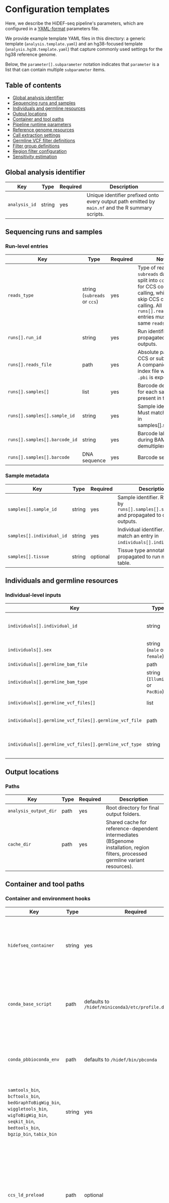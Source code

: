 # Configuration templates

Here, we describe the HiDEF-seq pipeline's parameters, which are configured in a [YAML-format](https://en.wikipedia.org/wiki/YAML) parameters file.

We provide example template YAML files in this directory: a generic template (`analysis.template.yaml`) and an hg38-focused template (`analysis.hg38.template.yaml`) that capture commonly used settings for the hg38 reference genome.

Below, the `parameter[].subparameter` notation indicates that `parameter` is a list that can contain multiple `subparameter` items.

## Table of contents
- [Global analysis identifier](#global-analysis-identifier)
- [Sequencing runs and samples](#sequencing-runs-and-samples)
- [Individuals and germline resources](#individuals-and-germline-resources)
- [Output locations](#output-locations)
- [Container and tool paths](#container-and-tool-paths)
- [Pipeline runtime parameters](#pipeline-runtime-parameters)
- [Reference genome resources](#reference-genome-resources)
- [Call extraction settings](#call-extraction-settings)
- [Germline VCF filter definitions](#germline-vcf-filter-definitions)
- [Filter group definitions](#filter-group-definitions)
- [Region filter configuration](#region-filter-configuration)
- [Sensitivity estimation](#sensitivity-estimation)

## Global analysis identifier

| Key | Type | Required | Description |
| --- | --- | --- | --- |
| `analysis_id` | string | yes | Unique identifier prefixed onto every output path emitted by `main.nf` and the R summary scripts. |

## Sequencing runs and samples

### Run-level entries
| Key | Type | Required | Notes |
| --- | --- | --- | --- |
| `reads_type` | string (`subreads` or `ccs`) | yes | Type of reads: `subreads` data are split into `ccs_chunks` for CCS consensus calling, while `ccs` data skip CCS consensus calling. All `runs[].reads_file` entries must have the same `reads_type`. |
| `runs[].run_id` | string | yes | Run identifier propagated to data outputs. |
| `runs[].reads_file` | path | yes | Absolute path to the CCS or subread BAM. A companion BAM index file with suffix `.pbi` is expected. |
| `runs[].samples[]` | list | yes | Barcode definitions for each sample present in the run. |
| `runs[].samples[].sample_id` | string | yes | Sample identifier. Must match an entry in samples[].sample_id`. |
| `runs[].samples[].barcode_id` | string | yes | Barcode label used during BAM demultiplexing. |
| `runs[].samples[].barcode` | DNA sequence | yes | Barcode sequence. |

### Sample metadata
| Key | Type | Required | Description |
| --- | --- | --- | --- |
| `samples[].sample_id` | string | yes | Sample identifier. Referenced by `runs[].samples[].sample_id`  and propagated to data outputs. |
| `samples[].individual_id` | string | yes | Individual identifier. Must match an entry in `individuals[].individual_id`. |
| `samples[].tissue` | string | optional | Tissue type annotation propagated to run metadata table. |

## Individuals and germline resources

### Individual-level inputs
| Key | Type | Required | Description |
| --- | --- | --- | --- |
| `individuals[].individual_id` | string | yes | Individual identifier (i.e., identifier of the person/animal). Referenced by`samples[].individual_id` and propagated to data outputs. |
| `individuals[].sex` | string (`male` or `female`) | yes | Sex of the individual. Not currently used in analysis. |
| `individuals[].germline_bam_file` | path | yes | Germline sequencing aligned BAM. |
| `individuals[].germline_bam_type` | string (`Illumina` or `PacBio`) | yes | Type of germline sequencing. Affects coverage analysis in the `processGermlineBAMs` process. |
| `individuals[].germline_vcf_files[]` | list | optional | Germline VCF variant files for each individual. |
| `individuals[].germline_vcf_files[].germline_vcf_file` | path | yes (if list present) | Bgzipped VCF file. Must have a matching index. |
| `individuals[].germline_vcf_files[].germline_vcf_type` | string | yes (if list present) | Name of tool used to call the germline VCF file's variants. Must match an entry in  `germline_vcf_types[].germline_vcf_type`. |

## Output locations

### Paths
| Key | Type | Required | Description |
| --- | --- | --- | --- |
| `analysis_output_dir` | path | yes | Root directory for final output folders. |
| `cache_dir` | path | yes | Shared cache for reference-dependent intermediates (BSgenome installation, region filters, processed germline variant resources). |

## Container and tool paths

### Container and environment hooks
| Key | Type | Required | Description |
| --- | --- | --- | --- |
| `hidefseq_container` | string | yes | Docker image reference (`docker://…`) or Singularity `.sif` path used for all processes. |
| `conda_base_script` | path | defaults to `/hidef/miniconda3/etc/profile.d/conda.sh` | Script sourced prior to activating conda environment in the docker image. |
| `conda_pbbioconda_env` | path | defaults to `/hidef/bin/pbconda` | Conda environment housing PacBio command-line tools in the docker image. |
| `samtools_bin`, `bcftools_bin`, `bedGraphToBigWig_bin`, `wiggletools_bin`, `wigToBigWig_bin`, `seqkit_bin`, `bedtools_bin`, `bgzip_bin`, `tabix_bin` | string | yes | Absolute paths to binaries of tools inside the docker image. |
| `ccs_ld_preload` | path | optional | Shared library path exported via `LD_PRELOAD` before invoking the PacBio `ccs` binary, mitigating thread-affinity issues described in <a href="https://github.com/microsoft/onnxruntime/issues/10736" target="_blank" rel="noopener noreferrer">onnxruntime issue #10736</a>. Leave blank to disable. |

## Pipeline runtime parameters

### Nextflow chunking and retries
| Key | Type | Required | Description |
| --- | --- | --- | --- |
| `ccs_chunks` | integer | required when `reads_type: subreads` | Number of chunks in which CCS consensus sequence calling is performed for subreads data. Resulting CCS chunks are then merged. |
| `lima_min_score` | integer | yes | Minimum Lima barcode score enforced by `limaDemux`. See [lima documentation](https://lima.how/faq/filter-input.html#--min-score) for details. |
| `analysis_chunks` | integer | yes | Number of chunks to split processed BAM files into in the `splitBAMs` workflow for subsequent `extractCalls` and `filterCalls` workflows. Higher values increase parallelism. |
| `mem_extractCallsChunk`, `time_extractCallsChunk`, `maxRetries_extractCallsChunk` | string/integer | optional | Baseline memory, time limit, and retry count for `extractCallsChunk` processes. Each retry will increase the memory and time limit by one half of the baseline. |
| `mem_filterCallsChunk`, `time_filterCallsChunk`, `maxRetries_filterCallsChunk` | string/integer | optional | Analogous settings for `filterCallsChunk` processes. |
| `mem_calculateBurdensChromgroupFiltergroup`, `time_calculateBurdensChromgroupFiltergroup`, `maxRetries_calculateBurdensChromgroupFiltergroup` | string/integer | optional | Analogous settings for `calculateBurdensChromgroupFiltergroup` processes. |
| `remove_intermediate_files` | boolean, `true` or `false` | optional | When true, enables the `removeIntermediateFiles` workflow segment to delete intermediate per-sample directories once outputs are finalised. |

## Reference genome resources

### Required files
| Key | Type | Required | Description |
| --- | --- | --- | --- |
| `genome_fasta` | path | yes | Reference FASTA. |
| `genome_fai` | path | yes | FASTA index produced by `samtools faidx`. |
| `genome_mmi` | path | yes | pbmm2 index produced by `pbmm2 index`. |
| `BSgenome.BSgenome_name` | string | yes | BSgenome package name (for example `BSgenome.Hsapiens.UCSC.hg38`) used by R scripts. Run `BSGenome::available.genomes()` in R to see all publicly available genomes. If the desired reference genome is not available, [create a custom BSgenome package](https://bioconductor.org/packages/devel/bioc/manuals/BSgenomeForge/man/BSgenomeForge.pdf) and set `BSgenome.BSgenome_name` to the custom package's name. |
| `BSgenome.BSgenome_file` | path | optional | Tarball (.tar.gz) file containing a custom BSgenome build. When supplied, `installBSgenome.R` installs it into `cache_dir`. |
| `sex_chromosomes` | comma-separated string | yes | Names of sex chromosomes. Used to exclude them from sensitivity analysis. |
| `mitochondrial_chromosome` | string | yes | Name of the mitochondrial chromosome. Used to exclude it from sensitivity analysis. |

### Chromosome grouping
| Key | Type | Required | Description |
| --- | --- | --- | --- |
| `chromgroups[]` | list | yes | Declares groups of chromosomes to be analyzed together. All pipeline outputs are calculated per chromosome group. For example, you may wish to analyze chr1-22,chrX,chrY separately from chrM to obtain separate burdens and spectra for each. |
| `chromgroups[].chromgroup` | string | yes | Chromosome group name. |
| `chromgroups[].chroms` | comma-separated string | yes | Chromosomes to include in the group. Do not include a chromosome in more than one group. |

## Call extraction settings

### Overlap and call type structure
| Key | Type | Required | Description |
| --- | :-- | :-- | --- |
| `min_strand_overlap` | float (0–1) | yes | Minimum fraction of forward/reverse strand read overlap required for a molecule to be included in call extraction. Fraction of forward strand overlapping reverse read, and fraction of reverse read overlapping forward read must pass this filter. |
| `call_types[]` | list | yes | Settings for analysis of each type of call. |
| `call_types[].call_type` | string | yes | Name of the call type. Must be either `SBS` (single base substitution) when `call_class` = `SBS`, `insertion` or `deletion` when `call_class` = `indel`, or the name of an MDB (modified base; e.g., 5-methylcytosine). |
| `call_types[].call_class` | string (`SBS`, `indel`, `MDB`) | yes | Class of the call type. |
| `call_types[].analyzein_chromgroups` | string | yes | Either `all` or a comma-separated subset of `chromgroups[].chromgroup` values indicating in which chromgroups to analyze the call type. |
| `call_types[].SBSindel_call_types[]` | list | yes | Call subtypes that specify different options for strand match and mismatches. |
| `call_types[].SBSindel_call_types[].SBSindel_call_type` | string | yes | Call subtype.<br /><br />For `call_class` = `SBS` or `indel`, accepted values are `mutation` (a reverse complement call was identified in the opposite strand), `mismatch-ss` ('single-strand mismatch': the call was identified in only a single strand and there is no call on the opposite strand, and `mismatch-ds` ('double-strand mismatch': the call was identified in only a single strand and there is a non-reverse complement call on the opposite strand).<br /><br />For `call_class`= `MDB`, accepted values are `mutation` (the MDB is at the position of an SBS or indel mutation), `mismatch-ss` (the MDB is at a position and strand with an SBS or indel mismatch-ss call), `mismatch-ds` (the MDB is at the position of an SBS or indel mismatch-ds call), `mismatch-os` (the MDB is at a position and strand whose opposite strand has an SBS or indel mismatch-ss call), and `match` (the MDB is at a position with no SBS or indel call on either strand). |
| `call_types[].SBSindel_call_types[].filtergroup` | string | yes | Filtergroup whose filter settings will be used for this call type. Must match an entry in `filtergroups[].filtergroup`. |

### MDB-specific options
| Key | Type | Required | Description |
| --- | :-- | --- | --- |
| `call_types[].MDB_bamtag` | string | set only for MDB call_class entries | BAM auxiliary tag storing MDB scores. |
| `call_types[].MDB_min_score` | numeric | set only for MDB call_class entries | Minimum score filter for calls of this MDB type. |
| `call_types[].MDB_sensitivity` | float (0-1) | set only for MDB call_class entries | Sensitivity for calls of this MDB type. Used to calculate sensitivity-corrected burdens. |
| `call_types[].MDB_base_opposite_strand` | string or `null` | optional | When set, requires the specified base on the opposite strand for MDB calls; `null` disables this filter. |

## Germline VCF filter definitions

### Threshold fields
| Key | Type | Required | Description |
| --- | :-- | :-- | --- |
| `germline_vcf_types[]` | list | yes | Settings for filters that determine which germline variants from each germline VCF type are used for germline variant filtering. |
| `germline_vcf_types[].germline_vcf_type` | string | yes | Name of tool used to call the germline VCF's variants.  Referenced by`individuals[].germline_vcf_files[].germline_vcf_type`. |
| `germline_vcf_types[].SBS_FILTERS[]` | list of strings | yes | List of VCF `FILTER` column values, at least one of which must be present in order to include an SBS variant. Important: surround each entry with quotes. |
| `germline_vcf_types[]`.`SBS_min_Depth`, `SBS_min_VAF`, `SBS_min_GQ`, `SBS_min_QUAL` | numeric | yes | Minimum total read depth (for all alleles at the site), allele fraction of the variant, genotype quality of the variant, and VCF QUAL column value of the variant in order to include an SBS variant. |
| `germline_vcf_types[].indel_FILTERS[]` | list of strings | yes | List of VCF `FILTER` column values, at least one of which must be present in order to include an indel variant. Important: surround each entry with quotes. |
| `germline_vcf_types[]`.`indel_min_Depth`, `indel_min_VAF`, `indel_min_GQ`, `indel_min_QUAL` | numeric | yes | Minimum thresholds in order to include an indel variant. |
| `germline_vcf_types[]`.`indel_inspad`, `indel_delpad` | string | yes; set to `NA` or `m0b0` to disable | Specification of padding to add around germline insertion (`indel_inspad`) and deletion (`indel_delpad`) variants for filtering HiDEF-seq calls. Specified as `m<multiplier>b<offset>` (for example `m2b15`). `m` multiplies the insertion or deletion length, `b` adds a fixed base count, and the pipeline adds flanking bases on both sides of each variant's span where each flank size is the larger of these two numbers. |

## Filter group definitions

### Basic molecule- and call-level filters

Filter groups enable creation of different sets of filter thresholds, each of which can be applied to multiple call types.

| Key | Type | Required | Description |
| --- | :-- | --- | --- |
| `filtergroups[]` | list | yes | Settings for filters that are applied to molecules and calls for each call type assigned to the filtergroup. |
| `filtergroups[].filtergroup` | string | yes | Name referenced by `call_types[].SBSindel_call_types[].filtergroup`. |
| `filtergroups[]`.`min_rq_eachstrand`, `min_rq_avgstrands`<br />(molecule-level filter) | float (0-1), float (0-1) | yes | Minimum read-quality (calculated by `ccs` as the average of consensus base qualities; obtained from the BAM file's`rq` tag) thresholds that must pass for both strands (`_eachstrand`) and for the average across both strands (`_avgstrands`) to keep the molecule in the analysis. |
| `filtergroups[]`.`min_ec_eachstrand`, `min_ec_avgstrands`<br />(molecule-level filter) | numeric, numeric | yes | Minimum effective coverage  (calculated by `ccs` as the coverage of the consensus sequence by subreads; obtained from the BAM file's `ec` tag) thresholds that must pass for both strands and for the average across both strands. |
| `filtergroups[]`.`min_mapq_eachstrand`, `min_mapq_avgstrands`<br />(molecule-level filter) | numeric, numeric | yes | Minimum mapping quality thresholds that must pass for both strands and for the average across both strands. |
| `filtergroups[]`.`max_num_SBScalls_eachstrand`, `max_num_SBScalls_stranddiff`, `max_num_SBSmutations`<br />(molecule-level filter) | integer, integer, integer | yes | Maximum number of SBS calls per strand, allowable difference in the number of SBS calls between strands, and number of SBS mutations per molecule. |
| `filtergroups[]`.`max_num_indelcalls_eachstrand`, `max_num_indelcalls_stranddiff`, `max_num_indelmutations`<br />(molecule-level filter) | integer, integer, integer | yes | Analogous filters for indels. |
| `filtergroups[]`.`max_num_softclipbases_eachstrand`, `max_num_softclipbases_avgstrands`<br />(molecule-level filter) | integer, numeric | yes | Maximum number of soft-clipped bases thresholds that must pass for both strands and for the average across both strands. |
| `filtergroups[]`.`max_num_SBScalls_postVCF_eachstrand`, `max_num_SBSmutations_postVCF`<br />(molecule-level filter) | integer, integer | yes | Maximum number of SBS calls per strand and number of SBS mutations per molecule after germline VCF filtering is applied. |
| `filtergroups[]`.`max_num_indelcalls_postVCF_eachstrand`, `max_num_indelmutations_postVCF`<br />(molecule-level filter) | integer, integer | yes | Analogous filters for indels. |
| `filtergroups[]`.`min_qual`, `min_qual_method`<br />(call-level filters) | numeric, string (`mean`, `all`, `any`) | yes | Minimum base quality score filter for a call (`min_qual`) that must pass in both strands, even for single-strand calls. The thresholding method (`min_qual_method`) used for indels with length > 1 can be `mean`, `all`, or `any` , indicating that either the mean of base qualities, all base qualities, or any base qualities of a strand are compared to `min_qual`. If any base quality in the opposite strand is NA, the call fails this filter. |
| `filtergroups[].read_trim_bp`<br />(molecule-region filter) | integer | yes | Number of bases trimmed from each read end. |
| `filtergroups[]`.`ccsindel_inspad`, `ccsindel_delpad`<br />(molecule-region filter) | string, string | yes; set to `NA` or `m0b0` to disable | Padding strings using the same `m<multiplier>b<offset>` syntax described above, to filter regions near HiDEF-seq (i.e. non-germline) indel calls in each strand. This filter is not applied to indel calls. |
| `filtergroups[].min_BAMTotalReads`<br />(genomic-region filter) | integer | yes | Minimum number of reads required in the germline sequencing data at the site of the call (to avoid false-positives due to false-negative detection of a germline variant) as obtained by `samtools mpileup`. For insertions, left and right flanking bases, and for deletions, the deleted bases, in genome reference space must pass the filter. |
| `filtergroups[]`.`max_BAMVariantReads`, `max_BAMVAF`<br />(call-level filters) | integer, float (0-1) | yes | Maximum allowed number of germline sequencing variant reads and maximum allowed VAF of germline sequencing variant reads that match the HiDEF-seq call as obtained by `bcftools mpileup` of the germline sequencing BAM file. Applied only to SBS calls. |
| `filtergroups[]`.`min_frac_subreads_cvg`, `min_num_subreads_match`, `min_frac_subreads_match`<br />(call-level filter) | float (0-1), integer, float (0-1) | yes | Minimum required subread coverage, subread matches, and fraction of subreads matching the call site (obtained from `sa`, `sm`, and `sx` tags, respectively). Filters are applied to both strands for all call types. |
| `filtergroups[].min_subreads_cvgmatch_method`<br />(call-level filter) | string (`mean`, `all`,  `any`) | yes | The thresholding method used for `min_frac_subreads_cvg`, `min_num_subreads_match`, and `min_frac_subreads_match` when applied to indels with length > 1. Can be `mean`, `all`, or `any` , indicating that either the mean of the values for each base, all the values of bases, or any values of bases of a strand are compared to the respective threshold. If any `sa`, `sm`, or `sx` value in the opposite strand is NA, the call fails the respective filter. |
| `filtergroups[].max_finalcalls_eachstrand`<br />(molecule-level filter) | Integer | yes | Maximum allowed number of final calls per strand, counting the number of calls separately for each `call_type` x `SBSindel_call_type` combination. If either strand fails the filter, the entire molecule is discarded from analysis of that specific `call_type`.`SBSindel_call_type`. |

## Region filter configuration

### Read filters (`region_filters[].read_filters[]`)
| Key | Type | Required | Description |
| --- | --- | --- | --- |
| `region_filters[]` | list | optional | Filters based on genomic regions that filter molecules that have more than `read_threshold` covered by the region filter. |
| `region_filter_file` | path | yes | bigWig track of the region filter providing per-base scores. |
| `binsize` | integer | yes | Size of bins (in bases) within each of which bigWig per-base scores are averaged before applying `threshold`. `binsize: 1` retains the original bigWig per-base scores. |
| `threshold` | string | yes | Threshold applied to the bigWig score to select regions that will comprise the set of filter regions. Encoded as `<operator><value>` using `lt` (<), `lte` (≤), `gt` (>), or `gte` (≥); for example `gte0.1`. |
| `padding` | Integer | yes | Number of bases to expand each region of the region filter. |
| `read_threshold` | string | yes | Optional per-read comparison using the same syntax as `threshold`. |
| `applyto_chromgroups` | string | yes | `all` or a comma-separated list of chromgroups to which the filter is applied. |
| `applyto_filtergroups` | string | yes | `all` or a comma-separated list of filter groups to which the filter is applied. |
| `is_germline_filter` | boolean, `true` or `false` | yes | Boolean indicating whether the filter targets germline variant contexts. If `true`, the filter is excluded from sensitivity calculations that analyze germline variant calls. |

### Genome filters (`region_filters[].genome_filters[]`)
| Key | Description |
| --- | --- |
| `region_filter_file` | bigWig describing genome regions to mask during burden calculations. |
| `binsize`, `threshold`, `padding` | Same semantics as the read filters. |
| `applyto_chromgroups`, `applyto_filtergroups`, `is_germline_filter` | Behave as in the read filter configuration (without a `read_threshold`). |

## Sensitivity estimation

### Sensitivity parameters
| Key | Type | Description |
| --- | --- | --- |
| `sensitivity_parameters.use_chromgroup` | string | Chromgroup whose sensitivity estimates seed other groups. Leave blank to skip sensitivity correction (burdens default to 1.0). |
| `sensitivity_parameters.sensitivity_vcf` | path | External population reference germline VCF used to identify high-confidence heterozygous or homozygous variants for sensitivity analysis. |
| `sensitivity_parameters.genotype` | string (`heterozygous` or `homozygous`) | Determines which genotype states are tallied when measuring detection sensitivity. |
| `sensitivity_parameters.SBS_min_Depth_quantile`, `SBS_min_VAF`, `SBS_max_VAF`, `SBS_min_GQ_quantile`, `SBS_min_QUAL_quantile`, `SBS_min_variant_detections` | numeric | Thresholds applied to SBS variants; quantile parameters evaluate empirical distributions, whereas absolute thresholds apply directly. |
| `sensitivity_parameters.indel_min_Depth_quantile`, `indel_min_VAF`, `indel_max_VAF`, `indel_min_GQ_quantile`, `indel_min_QUAL_quantile`, `indel_min_variant_detections` | numeric | Analogous thresholds for indel sensitivity selection. |
| `sensitivity_parameters.default_sensitivity` | numeric | Optional fallback sensitivity applied when no qualifying variants are detected. |

MDB-specific sensitivity overrides can also be provided per call type through `call_types[].MDB_sensitivity`.
